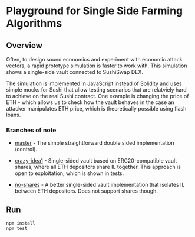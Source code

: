 # Playground for Single Side Farming Algorithms

## Overview

Often, to design sound economics and experiment with economic attack vectors, a rapid prototype simulation is faster to work with. This simulation shows a single-side vault connected to SushiSwap DEX.

The simulation is implemented in JavaScript instead of Solidity and uses simple mocks for Sushi that allow testing scenarios that are relatviely hard to achieve on the real Sushi contract. One example is changing the price of ETH - which allows us to check how the vault behaves in the case an attacker manipulates ETH price, which is theoretically possible using flash loans.

### Branches of note

* [master](https://github.com/defi-org-code/single-playground/tree/master) - The simple straightforward double sided implementation (control).

* [crazy-idea1](https://github.com/defi-org-code/single-playground/tree/crazy-idea1) - Single-sided vault based on ERC20-compatible vault shares, where all ETH depositors share IL together. This approach is open to exploitation, which is shown in tests.

* [no-shares](https://github.com/defi-org-code/single-playground/tree/no-shares) - A better single-sided vault implementation that isolates IL between ETH depositors. Does not support shares though.

## Run

```
npm install
npm test
```
